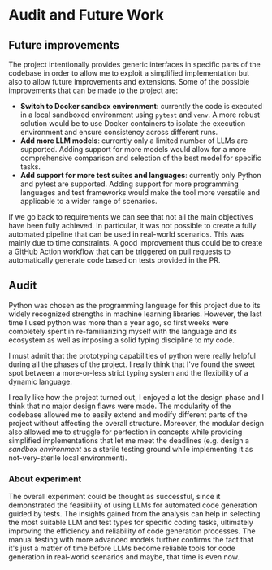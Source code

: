 # Audit and Future Work

## Future improvements

The project intentionally provides generic interfaces in specific parts of the codebase in order to allow me to exploit a simplified implementation but also to allow future improvements and extensions. Some of the possible improvements that can be made to the project are:

- **Switch to Docker sandbox environment**: currently the code is executed in a local sandboxed environment using `pytest` and `venv`. A more robust solution would be to use Docker containers to isolate the execution environment and ensure consistency across different runs.
- **Add more LLM models**: currently only a limited number of LLMs are supported. Adding support for more models would allow for a more comprehensive comparison and selection of the best model for specific tasks.
- **Add support for more test suites and languages**: currently only Python and pytest are supported. Adding support for more programming languages and test frameworks would make the tool more versatile and applicable to a wider range of scenarios.

If we go back to requirements we can see that not all the main objectives have been fully achieved. In particular, it was not possible to create a fully automated pipeline that can be used in real-world scenarios. This was mainly due to time constraints. A good improvement thus could be to create a GitHub Action workflow that can be triggered on pull requests to automatically generate code based on tests provided in the PR.

## Audit

Python was chosen as the programming language for this project due to its widely recognized strengths in machine learning libraries. However, the last time I used python was more than a year ago, so first weeks were completely spent in re-familiarizing myself with the language and its ecosystem as well as imposing a solid typing discipline to my code.

I must admit that the prototyping capabilities of python were really helpful during all the phases of the project. I really think that I've found the sweet spot between a more-or-less strict typing system and the flexibility of a dynamic language.

I really like how the project turned out, I enjoyed a lot the design phase and I think that no major design flaws were made. The modularity of the codebase allowed me to easily extend and modify different parts of the project without affecting the overall structure. Moreover, the modular design also allowed me to struggle for perfection in concepts while providing simplified implementations that let me meet the deadlines (e.g. design a *sandbox environment* as a sterile testing ground while implementing it as not-very-sterile local environment).

### About experiment

The overall experiment could be thought as successful, since it demonstrated the feasibility of using LLMs for automated code generation guided by tests. The insights gained from the analysis can help in selecting the most suitable LLM and test types for specific coding tasks, ultimately improving the efficiency and reliability of code generation processes. The manual testing with more advanced models further confirms the fact that it's just a matter of time before LLMs become reliable tools for code generation in real-world scenarios and maybe, that time is even now.
